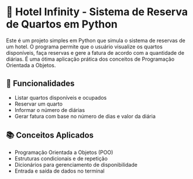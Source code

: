 # 🏨 Hotel Infinity - Sistema de Reserva de Quartos em Python

Este é um projeto simples em Python que simula o sistema de reservas de um hotel. O programa permite que o usuário visualize os quartos disponíveis, faça reservas e gere a fatura de acordo com a quantidade de diárias. É uma ótima aplicação prática dos conceitos de Programação Orientada a Objetos.

## 🚀 Funcionalidades

- Listar quartos disponíveis e ocupados
- Reservar um quarto
- Informar o número de diárias
- Gerar fatura com base no número de dias e valor da diária

## 📚 Conceitos Aplicados

- Programação Orientada a Objetos (POO)
- Estruturas condicionais e de repetição
- Dicionários para gerenciamento de disponibilidade
- Entrada e saída de dados no terminal
